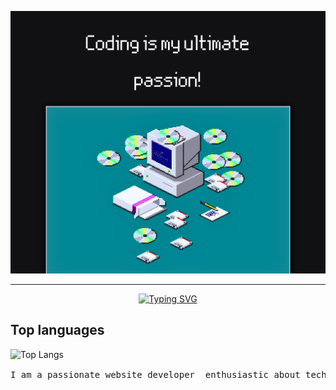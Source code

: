 <div align=center>

<!-- header -->
![Header!](/header.png "Header")

___
[![Typing SVG](https://readme-typing-svg.herokuapp.com?font=Fira+Code&weight=700&size=24&pause=1500&color=E6E5F7&random=false&width=435&lines=Hi+there+i'm+Rizki+Romdhoni++%F0%9F%91%8B)](https://git.io/typing-svg)
</div>

## Top languages

![Top Langs](https://github-readme-stats.vercel.app/api/top-langs/?username=RizkiRdm&langs_count=3)

<div align=center>

<pre>
I am a passionate website developer  enthusiastic about technology 🤖 and web development 🖥️.
</pre>

</div>
